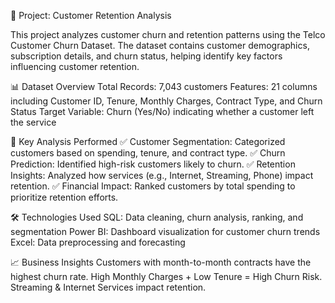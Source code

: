 📂 Project: Customer Retention Analysis

This project analyzes customer churn and retention patterns using the Telco Customer Churn Dataset. The dataset contains customer demographics, subscription details, and churn status, helping identify key factors influencing customer retention.

📊 Dataset Overview
Total Records: 7,043 customers
Features: 21 columns including Customer ID, Tenure, Monthly Charges, Contract Type, and Churn Status
Target Variable: Churn (Yes/No) indicating whether a customer left the service

📌 Key Analysis Performed
✅ Customer Segmentation: Categorized customers based on spending, tenure, and contract type.
✅ Churn Prediction: Identified high-risk customers likely to churn.
✅ Retention Insights: Analyzed how services (e.g., Internet, Streaming, Phone) impact retention.
✅ Financial Impact: Ranked customers by total spending to prioritize retention efforts.

🛠 Technologies Used
SQL: Data cleaning, churn analysis, ranking, and segmentation
Power BI: Dashboard visualization for customer churn trends
Excel: Data preprocessing and forecasting

📈 Business Insights
Customers with month-to-month contracts have the highest churn rate.
High Monthly Charges + Low Tenure = High Churn Risk.
Streaming & Internet Services impact retention.
